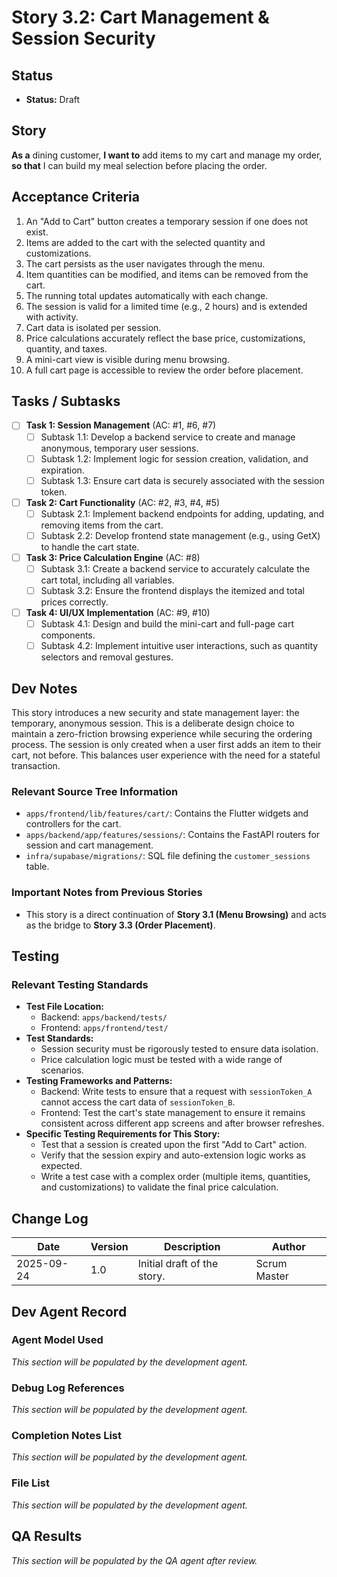 <!-- Powered by BMAD™ Core -->

# Story 3.2: Cart Management & Session Security

## Status
- **Status:** Draft

## Story
**As a** dining customer,
**I want to** add items to my cart and manage my order,
**so that** I can build my meal selection before placing the order.

## Acceptance Criteria
1. An "Add to Cart" button creates a temporary session if one does not exist.
2. Items are added to the cart with the selected quantity and customizations.
3. The cart persists as the user navigates through the menu.
4. Item quantities can be modified, and items can be removed from the cart.
5. The running total updates automatically with each change.
6. The session is valid for a limited time (e.g., 2 hours) and is extended with activity.
7. Cart data is isolated per session.
8. Price calculations accurately reflect the base price, customizations, quantity, and taxes.
9. A mini-cart view is visible during menu browsing.
10. A full cart page is accessible to review the order before placement.

## Tasks / Subtasks
- [ ] **Task 1: Session Management** (AC: #1, #6, #7)
  - [ ] Subtask 1.1: Develop a backend service to create and manage anonymous, temporary user sessions.
  - [ ] Subtask 1.2: Implement logic for session creation, validation, and expiration.
  - [ ] Subtask 1.3: Ensure cart data is securely associated with the session token.
- [ ] **Task 2: Cart Functionality** (AC: #2, #3, #4, #5)
  - [ ] Subtask 2.1: Implement backend endpoints for adding, updating, and removing items from the cart.
  - [ ] Subtask 2.2: Develop frontend state management (e.g., using GetX) to handle the cart state.
- [ ] **Task 3: Price Calculation Engine** (AC: #8)
  - [ ] Subtask 3.1: Create a backend service to accurately calculate the cart total, including all variables.
  - [ ] Subtask 3.2: Ensure the frontend displays the itemized and total prices correctly.
- [ ] **Task 4: UI/UX Implementation** (AC: #9, #10)
  - [ ] Subtask 4.1: Design and build the mini-cart and full-page cart components.
  - [ ] Subtask 4.2: Implement intuitive user interactions, such as quantity selectors and removal gestures.

## Dev Notes
This story introduces a new security and state management layer: the temporary, anonymous session. This is a deliberate design choice to maintain a zero-friction browsing experience while securing the ordering process. The session is only created when a user first adds an item to their cart, not before. This balances user experience with the need for a stateful transaction.

### Relevant Source Tree Information
- `apps/frontend/lib/features/cart/`: Contains the Flutter widgets and controllers for the cart.
- `apps/backend/app/features/sessions/`: Contains the FastAPI routers for session and cart management.
- `infra/supabase/migrations/`: SQL file defining the `customer_sessions` table.

### Important Notes from Previous Stories
- This story is a direct continuation of **Story 3.1 (Menu Browsing)** and acts as the bridge to **Story 3.3 (Order Placement)**.

## Testing
### Relevant Testing Standards
- **Test File Location:**
  - Backend: `apps/backend/tests/`
  - Frontend: `apps/frontend/test/`
- **Test Standards:**
  - Session security must be rigorously tested to ensure data isolation.
  - Price calculation logic must be tested with a wide range of scenarios.
- **Testing Frameworks and Patterns:**
  - Backend: Write tests to ensure that a request with `sessionToken_A` cannot access the cart data of `sessionToken_B`.
  - Frontend: Test the cart's state management to ensure it remains consistent across different app screens and after browser refreshes.
- **Specific Testing Requirements for This Story:**
  - Test that a session is created upon the first "Add to Cart" action.
  - Verify that the session expiry and auto-extension logic works as expected.
  - Write a test case with a complex order (multiple items, quantities, and customizations) to validate the final price calculation.

## Change Log
| Date       | Version | Description                 | Author       |
|------------|---------|-----------------------------|--------------|
| 2025-09-24 | 1.0     | Initial draft of the story. | Scrum Master |

## Dev Agent Record
### Agent Model Used
*This section will be populated by the development agent.*

### Debug Log References
*This section will be populated by the development agent.*

### Completion Notes List
*This section will be populated by the development agent.*

### File List
*This section will be populated by the development agent.*

## QA Results
*This section will be populated by the QA agent after review.*
